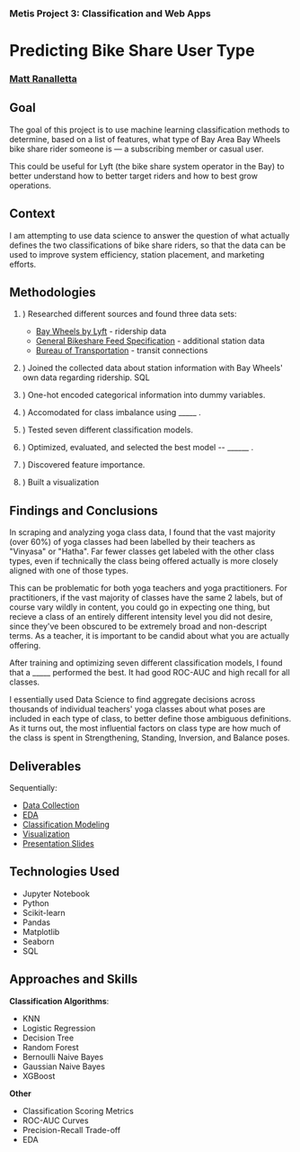 ### Metis Project 3: Classification and Web Apps

# Predicting Bike Share User Type

### [Matt Ranalletta](https://www.linkedin.com/in/matthewranalletta/)

## Goal

The goal of this project is to use machine learning classification methods to determine, based on a list of features, what type of Bay Area Bay Wheels bike share rider someone is — a subscribing member or casual user.

This could be useful for Lyft (the bike share system operator in the Bay) to better understand how to better target riders and how to best grow operations.

## Context

I am attempting to use data science to answer the question of what actually defines the two classifications of bike share riders, so that the data can be used to improve system efficiency, station placement, and marketing efforts.

## Methodologies

1. ) Researched different sources and found three data sets:
      - [Bay Wheels by Lyft](https://www.lyft.com/bikes/bay-wheels/system-data) - ridership data
      - [General Bikeshare Feed Specification](https://gbfs.baywheels.com/gbfs/gbfs.json) - additional station data
      - [Bureau of Transportation](https://data-usdot.opendata.arcgis.com/datasets/bikeshare) - transit connections
      
2. ) Joined the collected data about station information with Bay Wheels' own data regarding ridership.
SQL
3. ) One-hot encoded categorical information into dummy variables.
4. ) Accomodated for class imbalance using _____ .
5. ) Tested seven different classification models.
6. ) Optimized, evaluated, and selected the best model -- ______ .
7. ) Discovered feature importance.
8. ) Built a visualization

## Findings and Conclusions

In scraping and analyzing yoga class data, I found that the vast majority (over 60%) of yoga classes had been labelled by their teachers as "Vinyasa" or "Hatha". Far fewer classes get labeled with the other class types, even if technically the class being offered actually is more closely aligned with one of those types.

This can be problematic for both yoga teachers and yoga practitioners. For practitioners, if the vast majority of classes have the same 2 labels, but of course vary wildly in content, you could go in expecting one thing, but recieve a class of an entirely different intensity level you did not desire, since they've been obscured to be extremely broad and non-descript terms. As a teacher, it is important to be candid about what you are actually offering.

After training and optimizing seven different classification models, I found that a _____ performed the best. It had good ROC-AUC and high recall for all classes.

I essentially used Data Science to find aggregate decisions across thousands of individual teachers' yoga classes about what poses are included in each type of class, to better define those ambiguous definitions. As it turns out, the most influential factors on class type are how much of the class is spent in Strengthening, Standing, Inversion, and Balance poses.

## Deliverables

Sequentially:

- [Data Collection](https://github.com/mattranalletta/03_predicting_bike_share_user_type/tree/main/data)
- [EDA]()
- [Classification Modeling]()
- [Visualization]()
- [Presentation Slides]()

## Technologies Used

- Jupyter Notebook
- Python
- Scikit-learn
- Pandas
- Matplotlib
- Seaborn
- SQL

## Approaches and Skills

**Classification Algorithms**:

- KNN
- Logistic Regression
- Decision Tree
- Random Forest
- Bernoulli Naive Bayes
- Gaussian Naive Bayes
- XGBoost

**Other**

- Classification Scoring Metrics
- ROC-AUC Curves
- Precision-Recall Trade-off
- EDA
